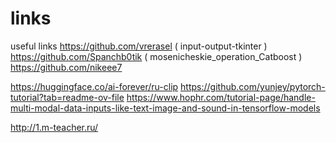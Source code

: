 # links
useful links 
https://github.com/vrerasel ( input-output-tkinter )
https://github.com/Spanchb0tik ( mosenicheskie_operation_Catboost )
https://github.com/nikeee7


https://huggingface.co/ai-forever/ru-clip
https://github.com/yunjey/pytorch-tutorial?tab=readme-ov-file
https://www.hophr.com/tutorial-page/handle-multi-modal-data-inputs-like-text-image-and-sound-in-tensorflow-models

http://1.m-teacher.ru/

